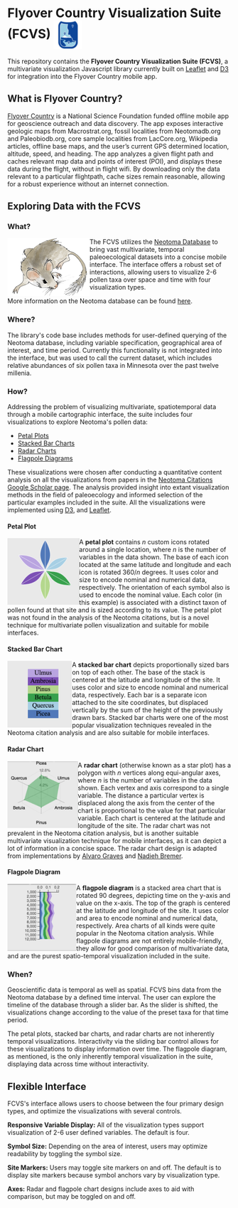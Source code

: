 # Flyover Country Visualization Suite (FCVS) <img align="center" src="images/FCLogo.png"/> 

This repository contains the **Flyover Country Visualization Suite (FCVS)**, a multivariate visualization Javascript library currently built on [Leaflet](http://leafletjs.com/) and [D3](https://d3js.org/) for integration into the Flyover Country mobile app.

## What is Flyover Country?

[Flyover Country](https://flyovercountry.io/)  is a National Science Foundation funded offline mobile app for geoscience outreach and data discovery. The app exposes interactive geologic maps from Macrostrat.org, fossil localities from Neotomadb.org and Paleobiodb.org, core sample localities from LacCore.org, Wikipedia articles, offline base maps, and the user’s current GPS determined location, altitude, speed, and heading. The app analyzes a given flight path and caches relevant map data and points of interest (POI), and displays these data during the flight, without in flight wifi. By downloading only the data relevant to a particular flightpath, cache sizes remain reasonable, allowing for a robust experience without an internet connection.

## Exploring Data with the FCVS

### What?

<img align="left"  src="images/Neotoma.png">

The FCVS utilizes the [Neotoma Database](https://www.neotomadb.org/) to bring vast multivariate, temporal paleoecological datasets into a concise mobile interface. The interface offers a robust set of interactions, allowing users to  visualize 2-6 pollen taxa over space and time with four visualization types.

More information on the Neotoma database can be found [here](https://www.neotomadb.org/about/category/database).


### Where?
The library's code base includes methods for user-defined querying of the Neotoma database, including variable specification, geographical area of interest, and time period. Currently this functionality is not integrated into the interface, but was used to call the current dataset, which includes relative abundances of six pollen taxa in Minnesota over the past twelve millenia. 

### How?

 Addressing the problem of visualizing multivariate, spatiotemporal data through a mobile cartographic interface, the suite includes four visualizations to explore Neotoma's pollen data:
* [Petal Plots](#petal-plot)
* [Stacked Bar Charts](#stacked-bar-chart)
* [Radar Charts](#radar-chart)
* [Flagpole Diagrams](#flagpole-diagram)

These visualizations were chosen after conducting a quantitative content analysis on all the visualizations from papers in the [Neotoma Citations Google Scholar page](https://scholar.google.com/citations?user=idoixqkAAAAJ&hl=en). The analysis provided insight into extant visualization methods in the field of paleoecology and informed selection of the particular examples included in the suite. All the  visualizations were implemented using [D3](https://github.com/d3/d3), and [Leaflet](http://leafletjs.com/).

#### Petal Plot

<img align="left"  height=150px width=auto src="images/readme_petal.png">

A **petal plot** contains *n* custom icons rotated around a single location, where *n* is the number of variables in the data shown. The base of each icon located at the same latitude and longitude and each icon is rotated 360/*n* degrees. It uses color and size to encode nominal and numerical data, respectively. The orientation of each symbol also is used to encode the nominal value. Each color (in this example) is associated with a distinct taxon of pollen found at that site and is sized according to its value. The petal plot was not found in the analysis of the Neotoma citations, but is a novel technique for multivariate pollen visualization and suitable for mobile interfaces. 
 

#### Stacked Bar Chart

<img align="left"  height=150px width=auto src="images/readme_bar.png">

A **stacked bar chart** depicts proportionally sized bars on top of each other. The base of the stack is centered at the latitude and longitude of the site. It uses color and size to encode nominal and numerical data, respectively. Each bar is a separate icon attached to the site coordinates, but displaced vertically by the sum of the height of the previously drawn bars. Stacked bar charts were one of the most popular visualization techniques revealed in the Neotoma citation analysis and are also suitable for mobile interfaces.
 

#### Radar Chart

<img align="left" height=150px width=auto src="images/readme_radar.png">

A **radar chart** (otherwise known as a star plot) has a polygon with *n* vertices along equi-angular axes, where *n* is the number of variables in the data shown. Each vertex and axis correspond to a single variable. The distance a particular vertex is displaced along the axis from the center of the chart is proportional to the value for that particular variable. Each chart is centered at the latitude and longitude of the site. The radar chart was not prevalent in the Neotoma citation analysis, but is another suitable multivariate visualization technique for mobile interfaces, as it can depict a lot of information in a concise space. The radar chart design is adapted from implementations by [Alvaro Graves](https://github.com/alangrafu/radar-chart-d3) and [Nadieh Bremer](https://gist.github.com/nbremer/6506614).

 
#### Flagpole Diagram

<img align="left" height=150px width=auto src="images/readme_flagpole.png">

A **flagpole diagram** is a stacked area chart that is rotated 90 degrees, depicting time on the y-axis and value on the x-axis. The top of the graph is centered at the latitude and longitude of the site. It uses color and area to encode nominal and numerical data, respectively. Area charts of all kinds were quite popular in the Neotoma citation analysis. While flagpole diagrams are not entirely mobile-friendly, they allow for good comparison of multivariate data, and are the purest spatio-temporal visualization included in the suite.

### When?

Geoscientific data is temporal as well as spatial. FCVS bins data from the Neotoma database by a defined time interval. The user can explore the timeline of the database through a slider bar. As the slider is shifted, the visualizations change according to the value of the preset taxa for that time period.

The petal plots, stacked bar charts, and radar charts are not inherently temporal visualizations. Interactivity via the sliding bar control allows for these visualizations to display information over time. The flagpole diagram, as mentioned, is the only inherently temporal visualization in the suite, displaying data across time without interactivity.

## Flexible Interface

FCVS's interface allows users to choose between the four primary design types, and optimize the visualizations with several controls.

**Responsive Variable Display:** All of the visualization types support visualization of 2-6 user defined variables. The default is four.

**Symbol Size:** Depending on the area of interest, users may optimize readability by toggling the symbol size.

**Site Markers:** Users may toggle site markers on and off. The default is to display site markers because symbol anchors vary by visualization type.

**Axes:** Radar and flagpole chart designs include axes to aid with comparison, but may be toggled on and off.
